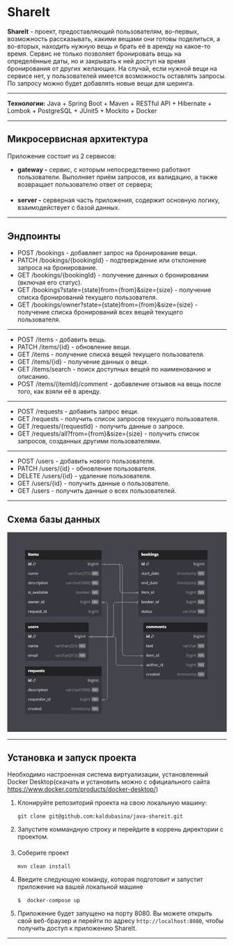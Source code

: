 # ShareIt
**ShareIt** - проект, предоставляющий пользователям, во-первых, возможность рассказывать, 
какими вещами они готовы поделиться, а во-вторых, находить нужную вещь и брать её в аренду на какое-то время. 
Сервис не только позволяет бронировать вещь на определённые даты,
но и закрывать к ней доступ на время бронирования от других желающих.
На случай, если нужной вещи на сервисе нет, у пользователей имеется возможность оставлять запросы. 
По запросу можно будет добавлять новые вещи для шеринга.

---

**Технологии:** Java + Spring Boot + Maven + RESTful API + Hibernate + Lombok + PostgreSQL + JUnit5 + Mockito + Docker

---

## Микросервисная архитектура
Приложение состоит из 2 сервисов:
- **gateway -** сервис, с которым непосредственно работают пользователи. 
Выполняет приём запросов, их валидацию, а также возвращает пользователю ответ от сервера;
####
- **server -** серверная часть приложения, содержит основную логику, взаимодействует с базой данных.
---

## Эндпоинты

- POST /bookings - добавляет запрос на бронирование вещи.
- PATCH /bookings/{bookingId} - подтверждение или отклонение запроса на бронирование.
- GET /bookings/{bookingId} - получение данных о бронировании (включая его статус).
- GET /bookings?state={state}from={from}&size={size} - получение списка бронирований текущего пользователя.
- GET /bookings/owner?state={state}from={from}&size={size} - получение списка бронирований всех вещей текущего пользователя.
---
- POST /items - добавить вещь.
- PATCH /items/{id} - обновление вещи.
- GET /items - получение списка вещей текущего пользователя.
- GET /items/{id} - получение данных о вещи.
- GET /items/search - поиск доступных вещей по наименованию и описанию.
- POST /items/{itemId}/comment - добавление отзывов на вещь после того, как взяли её в аренду.
---
- POST /requests - добавить запрос вещи.
- GET /requests - получить список запросов текущего пользователя.
- GET /requests/{requestId} - получить данные о запросе.
- GET /requests/all?from={from}&size={size} - получить список запросов, созданных другими пользователями.
---
- POST /users - добавить нового пользователя.
- PATCH /users/{id} - обновление пользователя.
- DELETE /users/{id} - удаление пользователя.
- GET /users/{id} - получить данные о пользователе.
- GET /users - получить данные о всех пользователей.
---

## Схема базы данных
![share-it.png](share-it.png)

---

## Установка и запуск проекта
Необходимо настроенная система виртуализации, установленный Docker Desktop(скачать и установить можно
с официального сайта https://www.docker.com/products/docker-desktop/)

1. Клонируйте репозиторий проекта на свою локальную машину:
   ```
   git clone git@github.com:kaldubasina/java-shareit.git
   ```
2. Запустите коммандную строку и перейдите в коррень директории с проектом. 
####
3. Соберите проект
   ```
   mvn clean install
   ```
4. Введите следующую команду, которая подготовит и запустит приложение на вашей локальной машине
   ```
   $  docker-compose up
   ```
5. Приложение будет запущено на порту 8080. Вы можете открыть свой веб-браузер и перейти 
по адресу `http://localhost:8080`, чтобы получить доступ к приложению ShareIt.

---